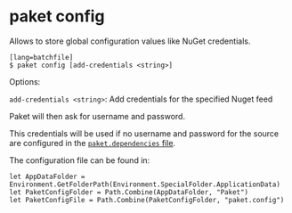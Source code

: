 # paket config

Allows to store global configuration values like NuGet credentials.

    [lang=batchfile]
    $ paket config [add-credentials <string>]

Options:


  `add-credentials <string>`: Add credentials for the specified Nuget feed

Paket will then ask for username and password.

This credentials will be used if no username and password for the source are configured in the [`paket.dependencies` file](nuget-dependencies.html).

The configuration file can be found in:

	let AppDataFolder = Environment.GetFolderPath(Environment.SpecialFolder.ApplicationData)
	let PaketConfigFolder = Path.Combine(AppDataFolder, "Paket")
	let PaketConfigFile = Path.Combine(PaketConfigFolder, "paket.config")
